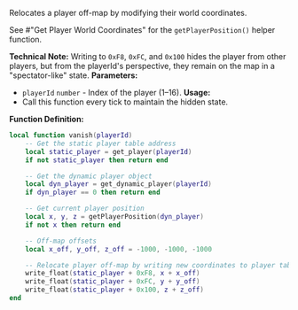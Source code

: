 Relocates a player off-map by modifying their world coordinates.

See #"Get Player World Coordinates" for the `getPlayerPosition()` helper function.

**Technical Note:** Writing to `0xF8`, `0xFC`, and `0x100` hides the player from other players, but from the playerId's
perspective, they remain on the map in a "spectator-like" state.
**Parameters:**

* `playerId` `number` - Index of the player (1–16).
  **Usage:**
* Call this function every tick to maintain the hidden state.

**Function Definition:**

```lua
local function vanish(playerId)
    -- Get the static player table address
    local static_player = get_player(playerId)
    if not static_player then return end

    -- Get the dynamic player object
    local dyn_player = get_dynamic_player(playerId)
    if dyn_player == 0 then return end

    -- Get current player position
    local x, y, z = getPlayerPosition(dyn_player)
    if not x then return end

    -- Off-map offsets
    local x_off, y_off, z_off = -1000, -1000, -1000

    -- Relocate player off-map by writing new coordinates to player table
    write_float(static_player + 0xF8, x + x_off)
    write_float(static_player + 0xFC, y + y_off)
    write_float(static_player + 0x100, z + z_off)
end
```
